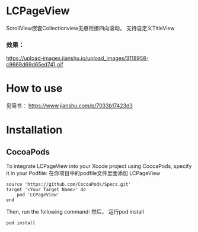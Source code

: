 # LCPageView
ScrollView嵌套Collectionview无痕衔接四向滚动， 支持自定义TitleView
### 效果：
https://upload-images.jianshu.io/upload_images/3118958-c9668d69d65ed741.gif

# How to use 
见简书：
https://www.jianshu.com/p/7033b17423d3

# Installation
## CocoaPods
To integrate LCPageView into your Xcode project using CocoaPods, specify it in your Podfile:
在你项目中的podfile文件里面添加 LCPageView
```
source 'https://github.com/CocoaPods/Specs.git'
target '<Your Target Name>' do
    pod 'LCPageView'
end
```
Then, run the following command:
然后， 运行pod install 
```
pod install
```
